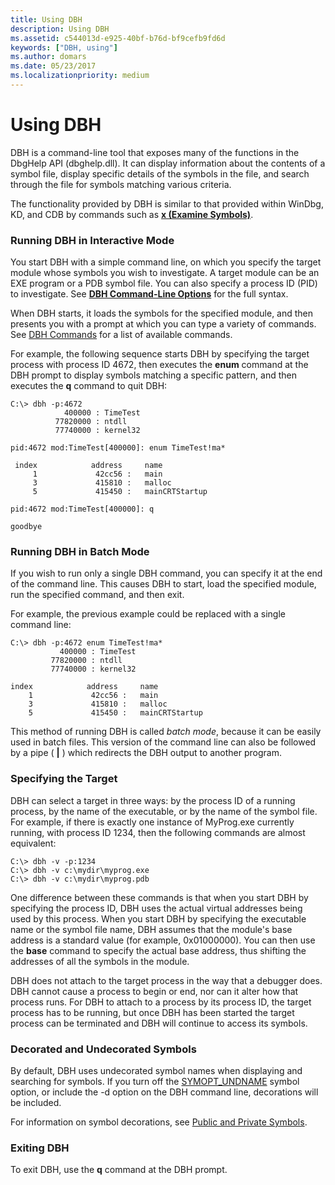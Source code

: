 ```yaml
---
title: Using DBH
description: Using DBH
ms.assetid: c544013d-e925-40bf-b76d-bf9cefb9fd6d
keywords: ["DBH, using"]
ms.author: domars
ms.date: 05/23/2017
ms.localizationpriority: medium
---
```


# Using DBH


DBH is a command-line tool that exposes many of the functions in the DbgHelp API (dbghelp.dll). It can display information about the contents of a symbol file, display specific details of the symbols in the file, and search through the file for symbols matching various criteria.

The functionality provided by DBH is similar to that provided within WinDbg, KD, and CDB by commands such as [**x (Examine Symbols)**](x--examine-symbols-.md).

### <span id="running_dbh_in_interactive_mode"></span><span id="RUNNING_DBH_IN_INTERACTIVE_MODE"></span>Running DBH in Interactive Mode

You start DBH with a simple command line, on which you specify the target module whose symbols you wish to investigate. A target module can be an EXE program or a PDB symbol file. You can also specify a process ID (PID) to investigate. See [**DBH Command-Line Options**](dbh-command-line-options.md) for the full syntax.

When DBH starts, it loads the symbols for the specified module, and then presents you with a prompt at which you can type a variety of commands. See [DBH Commands](dbh-commands.md) for a list of available commands.

For example, the following sequence starts DBH by specifying the target process with process ID 4672, then executes the **enum** command at the DBH prompt to display symbols matching a specific pattern, and then executes the **q** command to quit DBH:

```console
C:\> dbh -p:4672 
            400000 : TimeTest
          77820000 : ntdll
          77740000 : kernel32

pid:4672 mod:TimeTest[400000]: enum TimeTest!ma* 

 index            address     name
     1             42cc56 :   main
     3             415810 :   malloc
     5             415450 :   mainCRTStartup

pid:4672 mod:TimeTest[400000]: q 

goodbye 
```

### <span id="running_dbh_in_batch_mode"></span><span id="RUNNING_DBH_IN_BATCH_MODE"></span>Running DBH in Batch Mode

If you wish to run only a single DBH command, you can specify it at the end of the command line. This causes DBH to start, load the specified module, run the specified command, and then exit.

For example, the previous example could be replaced with a single command line:

```console
C:\> dbh -p:4672 enum TimeTest!ma* 
           400000 : TimeTest
         77820000 : ntdll
         77740000 : kernel32

index            address     name
    1             42cc56 :   main
    3             415810 :   malloc
    5             415450 :   mainCRTStartup 
```

This method of running DBH is called *batch mode*, because it can be easily used in batch files. This version of the command line can also be followed by a pipe ( **|** ) which redirects the DBH output to another program.

### <span id="specifying_the_target"></span><span id="SPECIFYING_THE_TARGET"></span>Specifying the Target

DBH can select a target in three ways: by the process ID of a running process, by the name of the executable, or by the name of the symbol file. For example, if there is exactly one instance of MyProg.exe currently running, with process ID 1234, then the following commands are almost equivalent:

```console
C:\> dbh -v -p:1234 
C:\> dbh -v c:\mydir\myprog.exe 
C:\> dbh -v c:\mydir\myprog.pdb 
```

One difference between these commands is that when you start DBH by specifying the process ID, DBH uses the actual virtual addresses being used by this process. When you start DBH by specifying the executable name or the symbol file name, DBH assumes that the module's base address is a standard value (for example, 0x01000000). You can then use the **base** command to specify the actual base address, thus shifting the addresses of all the symbols in the module.

DBH does not attach to the target process in the way that a debugger does. DBH cannot cause a process to begin or end, nor can it alter how that process runs. For DBH to attach to a process by its process ID, the target process has to be running, but once DBH has been started the target process can be terminated and DBH will continue to access its symbols.

### <span id="decorated_and_undecorated_symbols"></span><span id="DECORATED_AND_UNDECORATED_SYMBOLS"></span>Decorated and Undecorated Symbols

By default, DBH uses undecorated symbol names when displaying and searching for symbols. If you turn off the [SYMOPT\_UNDNAME](symbol-options.md#symopt-undname) symbol option, or include the -d option on the DBH command line, decorations will be included.

For information on symbol decorations, see [Public and Private Symbols](public-and-private-symbols.md).

### <span id="exiting_dbh"></span><span id="EXITING_DBH"></span>Exiting DBH

To exit DBH, use the **q** command at the DBH prompt.

 

 





